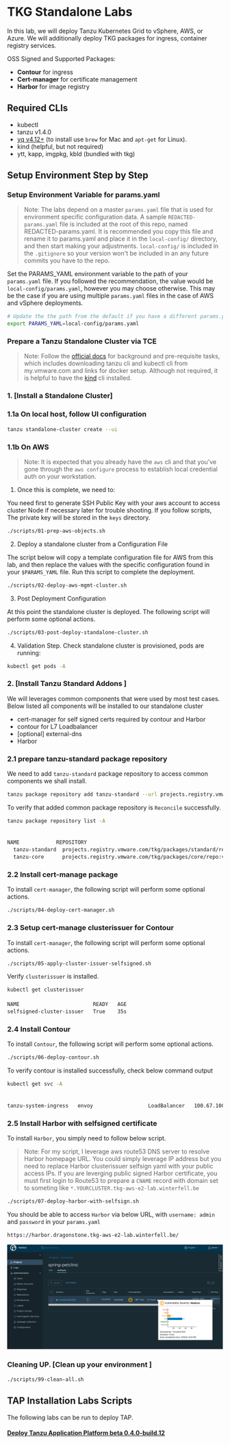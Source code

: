 # TKG Standalone Labs 

In this lab, we will deploy Tanzu Kubernetes Grid to vSphere, AWS, or Azure.  We will additionally deploy TKG packages for ingress, container registry services.

OSS Signed and Supported Packages:

- **Contour** for ingress
- **Cert-manager** for certificate management
- **Harbor** for image registry


## Required CLIs

- kubectl
- tanzu v1.4.0
- [yq v4.12+](https://github.com/mikefarah/yq) (to install use `brew` for Mac and `apt-get` for Linux).
- kind (helpful, but not required)
- ytt, kapp, imgpkg, kbld (bundled with tkg)

## Setup Environment Step by Step
### Setup Environment Variable for params.yaml


>Note: The labs depend on a master `params.yaml` file that is used for environment specific configuration data.  A sample `REDACTED-params.yaml` file is included at the root of this repo, named REDACTED-params.yaml.  It is recommended you copy this file and rename it to params.yaml and place it in the `local-config/` directory, and then start making your adjustments.  `local-config/` is included in the `.gitignore` so your version won't be included in an any future commits you have to the repo.


Set the PARAMS_YAML environment variable to the path of your `params.yaml` file.  If you followed the recommendation, the value would be `local-config/params.yaml`, however you may choose otherwise.  This may be the case if you are using multiple `params.yaml` files in the case of AWS and vSphere deployments.

```bash
# Update the the path from the default if you have a different params.yaml file name or location.
export PARAMS_YAML=local-config/params.yaml
```

### Prepare a Tanzu Standalone Cluster via TCE

>Note: Follow the [official docs](https://docs.vmware.com/en/VMware-Tanzu-Kubernetes-Grid/1.4/vmware-tanzu-kubernetes-grid-14/GUID-install-cli.html) for background and pre-requisite tasks, which includes downloading tanzu cli and kubectl cli from my.vmware.com and links for docker setup.  Although not required, it is helpful to have the [kind](https://github.com/kubernetes-sigs/kind) cli installed.

### 1. [Install a Standalone Cluster]

### 1.1a On local host, follow UI configuration

```bash
tanzu standalone-cluster create --ui
```
### 1.1b On AWS

>Note: It is expected that you already have the `aws` cli and that you've gone through the `aws configure` process to establish local credential auth on your workstation.

1. Once this is complete, we need to:

You need first to generate SSH Public Key with your aws account to access cluster Node if necessary later for trouble shooting. If you follow scripts, The private key will be stored in the `keys` directory.

```bash
./scripts/01-prep-aws-objects.sh
```

2. Deploy a standalone cluster from a Configuration File

The script below will copy a template configuration file for AWS from this lab, and then replace the values with the specific configuration found in your `$PARAMS_YAML` file. Run this script to complete the deployment.

```bash
./scripts/02-deploy-aws-mgmt-cluster.sh
```

3. Post Deployment Configuration

At this point the standalone cluster is deployed.  The following script will perform some optional actions.

```bash
./scripts/03-post-deploy-standalone-cluster.sh
```

4. Validation Step. Check standalone cluster is provisioned, pods are running:

```bash
kubectl get pods -A
```

### 2. [Install Tanzu Standard Addons ]

We will leverages common components that were used by most test cases. Below listed all components will be installed to our standalone cluster

- cert-manager for self signed certs required by contour and Harbor
- contour for L7 Loadbalancer
- [optional] external-dns
- Harbor 

### 2.1 prepare tanzu-standard package repository

We need to add `tanzu-standard` package repository to access common components we shall install. 

```bash
tanzu package repository add tanzu-standard --url projects.registry.vmware.com/tkg/packages/standard/repo:v1.4.0  --namespace tanzu-kapp --create-namespace
```

To verify that added common package repository is `Reconcile` successfully.

```bash
tanzu package repository list -A


NAME            REPOSITORY                                                                  STATUS               DETAILS  NAMESPACE
  tanzu-standard  projects.registry.vmware.com/tkg/packages/standard/repo:v1.4.0              Reconcile succeeded                   tanzu-kapp
  tanzu-core      projects.registry.vmware.com/tkg/packages/core/repo:v1.21.2_vmware.1-tkg.1  Reconcile succeeded           tkg-system
```

### 2.2 Install cert-manage package

To install `cert-manager`, the following script will perform some optional actions.

```bash
./scripts/04-deploy-cert-manager.sh
```

### 2.3 Setup cert-manage clusterissuer for Contour 

To install `cert-manager`, the following script will perform some optional actions.

```bash
./scripts/05-apply-cluster-issuer-selfsigned.sh
```

Verify `clusterissuer` is installed.

```bash
kubectl get clusterissuer

NAME                        READY   AGE
selfsigned-cluster-issuer   True    35s
```

### 2.4 Install Contour 

To install `Contour`, the following script will perform some optional actions.

```bash
./scripts/06-deploy-contour.sh
```

To verify contour is installed successfully, check below command output

```bash
kubectl get svc -A


tanzu-system-ingress   envoy                  LoadBalancer   100.67.100.205   a8ecee570f62949c1ae1f159f5ed103a-67068714.us-west-2.elb.amazonaws.com   80:32716/TCP,443:32531/TCP   4m7s
```

### 2.5 Install Harbor with selfsigned certificate

To install `Harbor`, you simply need to follow below script. 


>Note: For my script, I leverage aws route53 DNS server to resolve Harbor homepage URL. You could simply leverage IP address but you need to replace Harbor clusterissuer selfsign yaml with your public access IPs. If you are leverging public signed Harbor certificate, you must first login to Route53 to prepare a `CNAME` record with domain set to someting like `*.YOURCLUSTER.tkg-aws-e2-lab.winterfell.be`

```bash
./scripts/07-deploy-harbor-with-selfsign.sh
```

You should be able to access `Harbor` via below URL, with `username: admin` and `password` in your `params.yaml` 

```bash
https://harbor.dragonstone.tkg-aws-e2-lab.winterfell.be/
```

![TKG Standard Outbox Harbor](docs/tkg-lab-harbor.jpg)


### Cleaning UP. [Clean up your environment ]

```bash
./scripts/99-clean-all.sh
```


## TAP Installation Labs Scripts

The following labs can be run to deploy TAP.

#### [Deploy Tanzu Application Platform beta 0.4.0-build.12](docs/tap.md)
